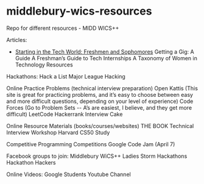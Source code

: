 # middlebury-wics-resources
Repo for different resources - MIDD WICS++

Articles:
* [Starting in the Tech World: Freshmen and Sophomores](https://www.linkedin.com/pulse/starting-tech-world-freshmen-sophomores-melanie-jane-pascual)
Getting a Gig: A Guide 
A Freshman’s Guide to Tech Internships
A Taxonomy of Women in Technology Resources

Hackathons:
Hack a List
Major League Hacking

Online Practice Problems (technical interview preparation)
Open Kattis (This site is great for practicing problems, and it’s easy to choose between easy and more difficult questions, depending on your level of experience)
Code Forces (Go to Problem Sets -- A’s are easiest, I believe, and they get more difficult)
LeetCode
Hackerrank 
Interview Cake

Online Resource Materials (books/courses/websites)
THE BOOK
Technical Interview Workshop
Harvard CS50 Study

Competitive Programming Competitions
Google Code Jam (April 7)

Facebook groups to join:
Middlebury WiCS++
Ladies Storm Hackathons
Hackathon Hackers

Online Videos: 
Google Students Youtube Channel
